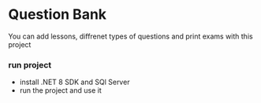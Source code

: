 # Question Bank
You can add lessons, diffrenet types of questions and print exams with this project

### run project
- install .NET 8 SDK and SQl Server
- run the project and use it
